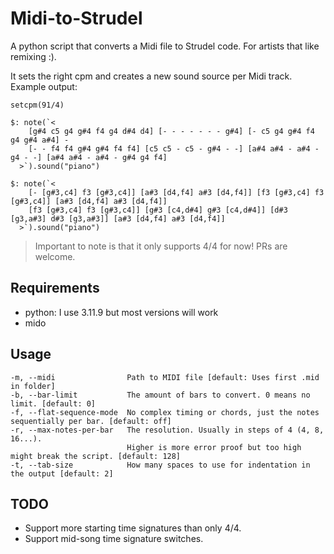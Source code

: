# Midi-to-Strudel

A python script that converts a Midi file to Strudel code. For artists that like remixing :).

It sets the right cpm and creates a new sound source per Midi track. Example output:
```
setcpm(91/4)

$: note(`<
    [g#4 c5 g4 g#4 f4 g4 d#4 d4] [- - - - - - - g#4] [- c5 g4 g#4 f4 g4 g#4 a#4] -
    [- - f4 f4 g#4 g#4 f4 f4] [c5 c5 - c5 - g#4 - -] [a#4 a#4 - a#4 - g4 - -] [a#4 a#4 - a#4 - g#4 g4 f4]
  >`).sound("piano")

$: note(`<
    [- [g#3,c4] f3 [g#3,c4]] [a#3 [d4,f4] a#3 [d4,f4]] [f3 [g#3,c4] f3 [g#3,c4]] [a#3 [d4,f4] a#3 [d4,f4]]
    [f3 [g#3,c4] f3 [g#3,c4]] [g#3 [c4,d#4] g#3 [c4,d#4]] [d#3 [g3,a#3] d#3 [g3,a#3]] [a#3 [d4,f4] a#3 [d4,f4]]
  >`).sound("piano")
```

> Important to note is that it only supports 4/4 for now! PRs are welcome.

## Requirements
- python: I use 3.11.9 but most versions will work
- mido

## Usage
```
-m, --midi                Path to MIDI file [default: Uses first .mid in folder]
-b, --bar-limit           The amount of bars to convert. 0 means no limit. [default: 0]
-f, --flat-sequence-mode  No complex timing or chords, just the notes sequentially per bar. [default: off]
-r, --max-notes-per-bar   The resolution. Usually in steps of 4 (4, 8, 16...).
                          Higher is more error proof but too high might break the script. [default: 128]
-t, --tab-size            How many spaces to use for indentation in the output [default: 2]
```

## TODO
- Support more starting time signatures than only 4/4.
- Support mid-song time signature switches.
